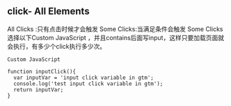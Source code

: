 ## click- All Elements

All Clicks  :只有点击时候才会触发
Some Clicks:当满足条件会触发
Some Clicks选择以下Custom JavaScript ，并且contains后面写input，这样只要加载页面就会执行，有多少个click执行多少次。
```
Custom JavaScript

function inputClick(){
  var inputVar = 'input click variable in gtm';
  console.log('test input click variable in gtm');
  return inputVar;
}
```

